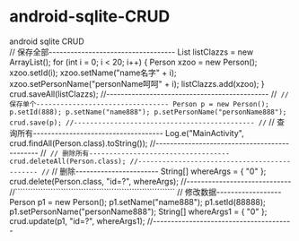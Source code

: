# android-sqlite-CRUD
android sqlite CRUD <br>
// 保存全部-----------------------------------
List<Person> listClazzs = new ArrayList<Person>();
for (int i = 0; i < 20; i++) {
	Person xzoo = new Person();
	xzoo.setId(i);
	xzoo.setName("name名字" + i);
	xzoo.setPersonName("personName呵呵" + i);
	listClazzs.add(xzoo);
}
crud.saveAll(listClazzs);
//---------------------------------------------
//```````````````````````````````````````````````````````````````
// 保存单个---------------------------------
Person p = new Person();
p.setId(888);
p.setName("name888");
p.setPersonName("personName888");
crud.save(p);
//---------------------------------------------
//```````````````````````````````````````````````````````````````
// 查询所有------------------------------------
Log.e("MainActivity", crud.findAll(Person.class).toString());
//---------------------------------------------
//```````````````````````````````````````````````````````````````
// 删除所有-----------------------------------
crud.deleteAll(Person.class);
//---------------------------------------------
//```````````````````````````````````````````````````````````````
// 删除-----------------------
String[] whereArgs = { "0" };
crud.delete(Person.class, "id=?", whereArgs);
//-----------------------------
//```````````````````````````````````````````````````````````````
// 修改数据------------------
Person p1 = new Person();
p1.setName("name888");
p1.setId(88888);
p1.setPersonName("personName888");
String[] whereArgs1 = { "0" };
crud.update(p1, "id=?", whereArgs1);
//---------------------------------------
